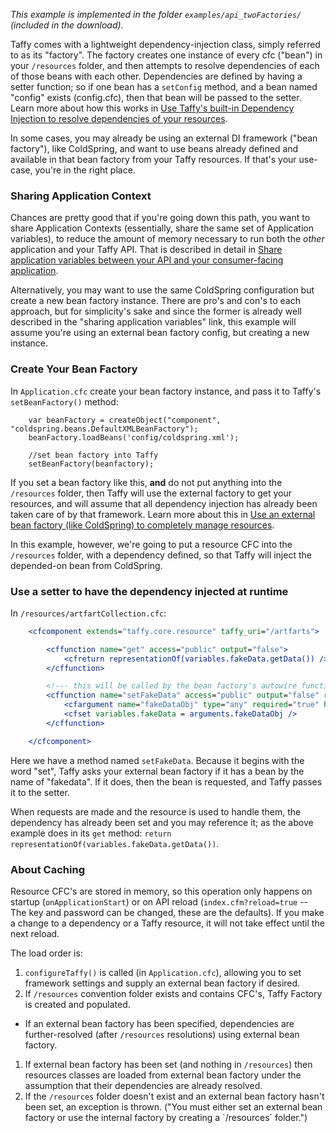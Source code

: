 _This example is implemented in the folder `examples/api_twoFactories/` (included in the download)._

Taffy comes with a lightweight dependency-injection class, simply referred to as its "factory". The factory creates one instance of every cfc ("bean") in your `/resources` folder, and then attempts to resolve dependencies of each of those beans with each other. Dependencies are defined by having a setter function; so if one bean has a `setConfig` method, and a bean named "config" exists (config.cfc), then that bean will be passed to the setter. Learn more about how this works in [Use Taffy's built-in Dependency Injection to resolve dependencies of your resources](https://github.com/atuttle/Taffy/wiki/So-you-want-to:-Use-Taffy's-built-in-Dependency-Injection-to-resolve-dependencies-of-your-resources).

In some cases, you may already be using an external DI framework ("bean factory"), like ColdSpring, and want to use beans already defined and available in that bean factory from your Taffy resources. If that's your use-case, you're in the right place.

### Sharing Application Context

Chances are pretty good that if you're going down this path, you want to share Application Contexts (essentially, share the same set of Application variables), to reduce the amount of memory necessary to run both the _other_ application and your Taffy API. That is described in detail in [Share application variables between your API and your consumer-facing application](https://github.com/atuttle/Taffy/wiki/So-you-want-to:-Share-application-variables-between-your-API-and-your-consumer-facing-application).

Alternatively, you may want to use the same ColdSpring configuration but create a new bean factory instance. There are pro's and con's to each approach, but for simplicity's sake and since the former is already well described in the "sharing application variables" link, this example will assume you're using an external bean factory config, but creating a new instance.

### Create Your Bean Factory

In `Application.cfc` create your bean factory instance, and pass it to Taffy's `setBeanFactory()` method:

```cfs
	var beanFactory = createObject("component", "coldspring.beans.DefaultXMLBeanFactory");
	beanFactory.loadBeans('config/coldspring.xml');

	//set bean factory into Taffy
	setBeanFactory(beanfactory);
```

If you set a bean factory like this, **and** do not put anything into the `/resources` folder, then Taffy will use the external factory to get your resources, and will assume that all dependency injection has already been taken care of by that framework. Learn more about this in [Use an external bean factory (like ColdSpring) to completely manage resources](https://github.com/atuttle/Taffy/wiki/So-you-want-to:-Use-an-external-bean-factory-\(like-ColdSpring\)-to-completely-manage-resources).

In this example, however, we're going to put a resource CFC into the `/resources` folder, with a dependency defined, so that Taffy will inject the depended-on bean from ColdSpring.

### Use a setter to have the dependency injected at runtime

In `/resources/artfartCollection.cfc`:

```cfm
	<cfcomponent extends="taffy.core.resource" taffy_uri="/artfarts">

		<cffunction name="get" access="public" output="false">
			<cfreturn representationOf(variables.fakeData.getData()) />
		</cffunction>

		<!--- this will be called by the bean factory's autowire functionality --->
		<cffunction name="setFakeData" access="public" output="false" returnType="void">
			<cfargument name="fakeDataObj" type="any" required="true" hint="Shared FakeData object" />
			<cfset variables.fakeData = arguments.fakeDataObj />
		</cffunction>

	</cfcomponent>
```

Here we have a method named `setFakeData`. Because it begins with the word "set", Taffy asks your external bean factory if it has a bean by the name of "fakedata". If it does, then the bean is requested, and Taffy passes it to the setter.

When requests are made and the resource is used to handle them, the dependency has already been set and you may reference it; as the above example does in its `get` method: `return representationOf(variables.fakeData.getData())`.

### About Caching

Resource CFC's are stored in memory, so this operation only happens on startup (`onApplicationStart`) or on API reload (`index.cfm?reload=true` -- The key and password can be changed, these are the defaults). If you make a change to a dependency or a Taffy resource, it will not take effect until the next reload.

The load order is:

1. `configureTaffy()` is called (in `Application.cfc`), allowing you to set framework settings and supply an external bean factory if desired.
1. If `/resources` convention folder exists and contains CFC's, Taffy Factory is created and populated.
  * If an external bean factory has been specified, dependencies are further-resolved (after `/resources` resolutions) using external bean factory.
1. If external bean factory has been set (and nothing in `/resources`) then resources classes are loaded from external bean factory under the assumption that their dependencies are already resolved.
1. If the `/resources` folder doesn't exist and an external bean factory hasn't been set, an exception is thrown. ("You must either set an external bean factory or use the internal factory by creating a \`/resources\` folder.")